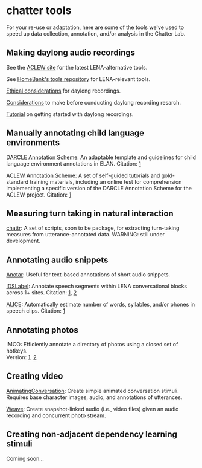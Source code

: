 # chatter tools

For your re-use or adaptation, here are some of the tools we've used to speed up  data collection, annotation, and/or analysis in the Chatter Lab.

## Making daylong audio recordings

See the [ACLEW site](https://sites.google.com/view/aclewdid/home) for the latest LENA-alternative tools.

See [HomeBank's tools repository](https://github.com/homebankcode) for LENA-relevant tools.

[Ethical considerations](/lab-publications/Cychosz_et_al_2020_Longform_recordings_of_everyday_life_Ethics_for_best_practices_BRM.pdf) for daylong recordings.

[Considerations](/lab-publications/Casillas_Cristia_2019_Step-by-step_guide_to_collecting_and_analyzing_long_format_speech_environment_LFSE_recordings_Collabra.pdf) to make before conducting daylong recording resarch.

[Tutorial](https://github.com/aclew/DaylongDataTutorial-CogSci19) on getting started with daylong recordings.

## Manually annotating child language environments

[DARCLE Annotation Scheme](https://osf.io/4532e/): An adaptable template and guidelines for child language environment annotations in ELAN. Citation: [1](/lab-publications/Casillas_et_al_2017_A_new_workflow_for_semi_automatized_annotations_Interspeech.pdf)

[ACLEW Annotation Scheme](https://osf.io/b2jep/wiki/home/): A set of self-guided tutorials and gold-standard training materials, including an online test for comprehension implementing a specific version of the DARCLE Annotation Scheme for the ACLEW project. Citation: [1](/lab-publications/Casillas_et_al_2017_A_new_workflow_for_semi_automatized_annotations_Interspeech.pdf)

## Measuring turn taking in natural interaction

[chattr](https://github.com/marisacasillas/chattr-basic): A set of scripts, soon to be package, for extracting turn-taking measures from utterance-annotated data. WARNING: still under development.

## Annotating audio snippets

[Anotar](https://github.com/marisacasillas/annotate-app): Useful for text-based annotations of short audio snippets.

[IDSLabel](https://github.com/SeedlingsBabylab/idslabel): Annotate speech segments within LENA conversational blocks across 1+ sites. Citation: [1](/lab-publications/Bergelson_Casillas_et_al_2019_What_do_North_American_babies_hear_DevSci.pdf), [2](/lab-publications/Casillas_et_al_2017_What_do_babies_hear_Interspeech.pdf)

[ALICE](https://github.com/orasanen/ALICE): Automatically estimate number of words, syllables, and/or phones in speech clips. Citation: [1](/lab-publications/Rasanen_et_al_2020_ALICE_BRM.pdf)

## Annotating photos

IMCO: Efficiently annotate a directory of photos using a closed set of hotkeys.  
Version: [1](https://github.com/marisacasillas/ImCo), [2](https://github.com/kennedycasey/ImCo2)

## Creating video

[AnimatingConversation](https://github.com/marisacasillas/AnimatingConversation): Create simple animated conversation stimuli. Requires base character images, audio, and annotations of utterances.

[Weave](https://github.com/marisacasillas/Weave): Create snapshot-linked audio (i.e., video files) given an audio recording and concurrent photo stream.

## Creating non-adjacent dependency learning stimuli

Coming soon...
<!--Organize and upload NADL tools-->